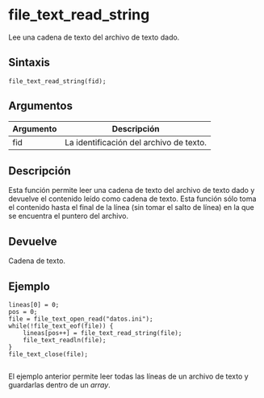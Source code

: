 # file_text_read_string

Lee una cadena de texto del archivo de texto dado.

## Sintaxis

  
```gml  
file_text_read_string(fid);  
```  

## Argumentos

Argumento|Descripción|  
---|---|  
fid|La identificación del archivo de texto.|  

## Descripción

Esta función permite leer una cadena de texto del archivo de texto dado y devuelve el contenido leído como cadena de texto. Esta función sólo toma el contenido hasta el final de la línea (sin tomar el salto de línea) en la que se encuentra el puntero del archivo.

## Devuelve

Cadena de texto.

## Ejemplo

  
```gml  
lineas[0] = 0;  
pos = 0;  
file = file_text_open_read("datos.ini");  
while(!file_text_eof(file)) {  
    lineas[pos++] = file_text_read_string(file);  
    file_text_readln(file);  
}  
file_text_close(file);  
  
```  
El ejemplo anterior permite leer todas las líneas de un archivo de texto y guardarlas dentro de un _array_.